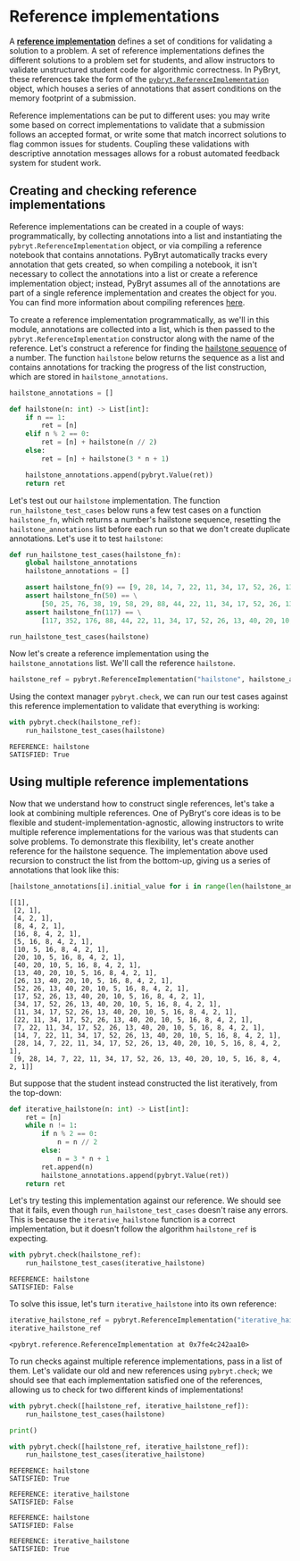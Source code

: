 # Reference implementations

A [**reference implementation**](https://microsoft.github.io/pybryt/html/reference_implementations.html) defines a set of conditions for validating a solution to a problem. A set of reference implementations defines the different solutions to a problem set for students, and allow instructors to validate unstructured student code for algorithmic correctness. In PyBryt, these references take the form of the [`pybryt.ReferenceImplementation`](https://microsoft.github.io/pybryt/html/api_reference.html#pybryt.reference.ReferenceImplementation) object, which houses a series of annotations that assert conditions on the memory footprint of a submission.

Reference implementations can be put to different uses: you may write some based on correct implementations to validate that a submission follows an accepted format, or write some that match incorrect solutions to flag common issues for students. Coupling these validations with descriptive annotation messages allows for a robust automated feedback system for student work.

## Creating and checking reference implementations

Reference implementations can be created in a couple of ways: programmatically, by collecting annotations into a list and instantiating the `pybryt.ReferenceImplementation` object, or via compiling a reference notebook that contains annotations. PyBryt automatically tracks every annotation that gets created, so when compiling a notebook, it isn't necessary to collect the annotations into a list or create a reference implementation object; instead, PyBryt assumes all of the annotations are part of a single reference implementation and creates the object for you. You can find more information about compiling references [here](https://microsoft.github.io/pybryt/html/reference_implementations.html#automatic-reference-creation).

To create a reference implementation programmatically, as we'll in this module, annotations are collected into a list, which is then passed to the `pybryt.ReferenceImplementation` constructor along with the name of the reference. Let's construct a reference for finding the [hailstone sequence](https://en.wikipedia.org/wiki/Collatz_conjecture) of a number. The function `hailstone` below returns the sequence as a list and contains annotations for tracking the progress of the list construction, which are stored in `hailstone_annotations`.


```python
hailstone_annotations = []

def hailstone(n: int) -> List[int]:
    if n == 1:
        ret = [n]
    elif n % 2 == 0:
        ret = [n] + hailstone(n // 2)
    else:
        ret = [n] + hailstone(3 * n + 1)

    hailstone_annotations.append(pybryt.Value(ret))
    return ret
```

Let's test out our `hailstone` implementation. The function `run_hailstone_test_cases` below runs a few test cases on a function `hailstone_fn`, which returns a number's hailstone sequence, resetting the `hailstone_annotations` list before each run so that we don't create duplicate annotations. Let's use it to test `hailstone`:


```python
def run_hailstone_test_cases(hailstone_fn):
    global hailstone_annotations
    hailstone_annotations = []

    assert hailstone_fn(9) == [9, 28, 14, 7, 22, 11, 34, 17, 52, 26, 13, 40, 20, 10, 5, 16, 8, 4, 2, 1]
    assert hailstone_fn(50) == \
        [50, 25, 76, 38, 19, 58, 29, 88, 44, 22, 11, 34, 17, 52, 26, 13, 40, 20, 10, 5, 16, 8, 4, 2, 1]
    assert hailstone_fn(117) == \
        [117, 352, 176, 88, 44, 22, 11, 34, 17, 52, 26, 13, 40, 20, 10, 5, 16, 8, 4, 2, 1]

run_hailstone_test_cases(hailstone)
```

Now let's create a reference implementation using the `hailstone_annotations` list. We'll call the reference `hailstone`.


```python
hailstone_ref = pybryt.ReferenceImplementation("hailstone", hailstone_annotations)
```

Using the context manager `pybryt.check`, we can run our test cases against this reference implementation to validate that everything is working:


```python
with pybryt.check(hailstone_ref):
    run_hailstone_test_cases(hailstone)
```

    REFERENCE: hailstone
    SATISFIED: True


## Using multiple reference implementations

Now that we understand how to construct single references, let's take a look at combining multiple references. One of PyBryt's core ideas is to be flexible and student-implementation-agnostic, allowing instructors to write multiple reference implementations for the various was that students can solve problems. To demonstrate this flexibility, let's create another reference for the hailstone sequence. The implementation above used recursion to construct the list from the bottom-up, giving us a series of annotations that look like this:


```python
[hailstone_annotations[i].initial_value for i in range(len(hailstone_annotations)) if i < 20]
```




    [[1],
     [2, 1],
     [4, 2, 1],
     [8, 4, 2, 1],
     [16, 8, 4, 2, 1],
     [5, 16, 8, 4, 2, 1],
     [10, 5, 16, 8, 4, 2, 1],
     [20, 10, 5, 16, 8, 4, 2, 1],
     [40, 20, 10, 5, 16, 8, 4, 2, 1],
     [13, 40, 20, 10, 5, 16, 8, 4, 2, 1],
     [26, 13, 40, 20, 10, 5, 16, 8, 4, 2, 1],
     [52, 26, 13, 40, 20, 10, 5, 16, 8, 4, 2, 1],
     [17, 52, 26, 13, 40, 20, 10, 5, 16, 8, 4, 2, 1],
     [34, 17, 52, 26, 13, 40, 20, 10, 5, 16, 8, 4, 2, 1],
     [11, 34, 17, 52, 26, 13, 40, 20, 10, 5, 16, 8, 4, 2, 1],
     [22, 11, 34, 17, 52, 26, 13, 40, 20, 10, 5, 16, 8, 4, 2, 1],
     [7, 22, 11, 34, 17, 52, 26, 13, 40, 20, 10, 5, 16, 8, 4, 2, 1],
     [14, 7, 22, 11, 34, 17, 52, 26, 13, 40, 20, 10, 5, 16, 8, 4, 2, 1],
     [28, 14, 7, 22, 11, 34, 17, 52, 26, 13, 40, 20, 10, 5, 16, 8, 4, 2, 1],
     [9, 28, 14, 7, 22, 11, 34, 17, 52, 26, 13, 40, 20, 10, 5, 16, 8, 4, 2, 1]]



But suppose that the student instead constructed the list iteratively, from the top-down:


```python
def iterative_hailstone(n: int) -> List[int]:
    ret = [n]
    while n != 1:
        if n % 2 == 0:
            n = n // 2
        else:
            n = 3 * n + 1
        ret.append(n)
        hailstone_annotations.append(pybryt.Value(ret))
    return ret
```

Let's try testing this implementation against our reference. We should see that it fails, even though `run_hailstone_test_cases` doesn't raise any errors. This is because the `iterative_hailstone` function is a correct implementation, but it doesn't follow the algorithm `hailstone_ref` is expecting.


```python
with pybryt.check(hailstone_ref):
    run_hailstone_test_cases(iterative_hailstone)
```

    REFERENCE: hailstone
    SATISFIED: False


To solve this issue, let's turn `iterative_hailstone` into its own reference:


```python
iterative_hailstone_ref = pybryt.ReferenceImplementation("iterative_hailstone", hailstone_annotations)
iterative_hailstone_ref
```




    <pybryt.reference.ReferenceImplementation at 0x7fe4c242aa10>



To run checks against multiple reference implementations, pass in a list of them. Let's validate our old and new references using `pybryt.check`; we should see that each implementation satisfied one of the references, allowing us to check for two different kinds of implementations!


```python
with pybryt.check([hailstone_ref, iterative_hailstone_ref]):
    run_hailstone_test_cases(hailstone)

print()

with pybryt.check([hailstone_ref, iterative_hailstone_ref]):
    run_hailstone_test_cases(iterative_hailstone)
```

    REFERENCE: hailstone
    SATISFIED: True
    
    REFERENCE: iterative_hailstone
    SATISFIED: False
    
    REFERENCE: hailstone
    SATISFIED: False
    
    REFERENCE: iterative_hailstone
    SATISFIED: True

